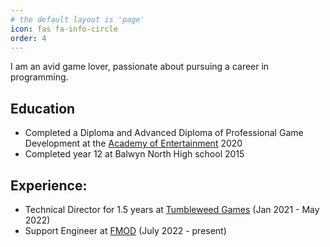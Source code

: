 ```yaml
---
# the default layout is 'page'
icon: fas fa-info-circle
order: 4
---
```


I am an avid game lover, passionate about pursuing a career in programming.

## Education
- Completed a Diploma and Advanced Diploma of Professional Game Development at the [Academy of Entertainment](https://aie.edu.au/) 2020
- Completed year 12 at Balwyn North High school 2015

## Experience:
- Technical Director for 1.5 years at [Tumbleweed Games](https://tumbleweedgames.com/) (Jan 2021 - May 2022)
- Support Engineer at [FMOD](https://www.fmod.com/) (July 2022 - present)